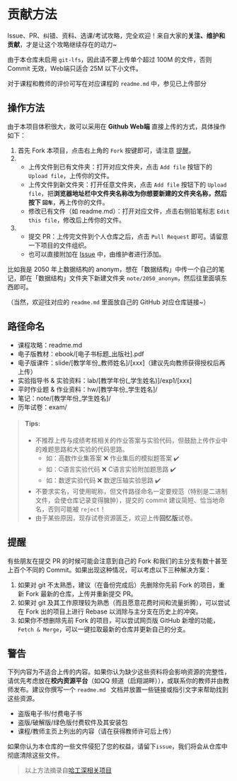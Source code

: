 # 贡献方法

Issue、PR、纠错、资料、选课/考试攻略，完全欢迎！来自大家的**关注、维护和贡献**，才是让这个攻略继续存在的动力~

由于本仓库未启用 `git-lfs`，因此请不要上传单个超过 100M 的文件，否则 Commit 无效，Web端只适合 25M 以下小文件。

对于课程和教师的评价可写在对应课程的 `readme.md` 中，参见已上传部分

## 操作方法

由于本项目体积很大，故可以采用在 **Github Web端** 直接上传的方式，具体操作如下：

1. 首先 Fork 本项目，点击右上角的 `Fork` 按键即可，请注意 [提醒](https://github.com/npu-cs/Course-Material/blob/main/贡献方法.md#提醒)。
2. - 上传文件到已有文件夹：打开对应文件夹，点击 `Add file` 按钮下的 `Upload file`，上传你的文件。
   - 上传文件到新文件夹：打开任意文件夹，点击 `Add file` 按钮下的 `Upload file`，把**浏览器地址栏中文件夹名称改为你想要新建的文件夹名称，然后按下 `回车`**，再上传你的文件。
   - 修改已有文件（如 readme.md）：打开对应文件，点击右侧铅笔标志 `Edit this file`，修改后上传你的文件。
3. - 提交 PR：上传完文件到个人仓库之后，点击 `Pull Request` 即可。请留意一下项目的文件组织。
   - 也可以直接附加在 [Issue](https://github.com/npu-cs/Course-Material/issues/new) 中，由维护者进行添加。

比如我是 2050 年上数据结构的 anonym，想在「数据结构」中传一个自己的笔记，即在「数据结构」文件夹下新建文件夹 `note/2050_anonym`，然后往里面填东西即可。

（当然，欢迎往对应的 `readme.md` 里面放自己的 GitHub 对应仓库链接~）

## 路径命名

- 课程攻略：readme.md
- 电子版教材：ebook/[电子书标题_出版社].pdf
- 电子版课件：slide/[教学年份_教师姓名]/[xxx]（建议先向教师获得授权后再上传）
- 实验指导书 & 实验资料：lab/[教学年份(_学生姓名)]/exp1/[xxx]
- 平时作业题 & 作业资料：hw/[教学年份_学生姓名]/
- 笔记：note/[教学年份_学生姓名]/
- 历年试卷：exam/

> #### Tips:
>
> - 不推荐上传与成绩考核相关的作业答案与实验代码，但鼓励上传作业中的难题思路和大实验的代码思路。
>   - 如：高数作业集答案 ❌ 作业集后的模拟题答案 ✔️
>   - 如：C语言实验代码 ❌ C语言实验附加题思路 ✔️
>   - 如：数逻实验代码 ❌ 数逻压轴实验思路 ✔️
> - 不要求实名，可使用昵称，但文件路径命名一定要规范（特别是二进制文件，会使仓库记录变得臃肿），提交的 commit 建议简短、恰当地命名，否则可能被 `reject`！
> - 由于某些原因，现存试卷资源匮乏，欢迎上传**回忆版**试卷。

## 提醒

有些朋友在提交 PR 的时候可能会注意到自己的 Fork 和我们的主分支有数十甚至上百个不同的 Commit。如果出现这种情况，可以考虑以下三种解决方案：

1. 如果对 git 不太熟悉，建议（在备份完成后）先删除你先前 Fork 的项目，重新 Fork 最新的仓库，上传并重新提交 PR。
2. 如果对 git 及其工作原理较为熟悉（而且愿意花费时间和流量折腾），可以尝试在 Fork 出的项目上进行 Rebase 以消除与主分支在历史上的冲突。
3. 如果你不想删除先前 Fork 的项目，可以尝试网页版 GitHub 新增的功能，`Fetch & Merge`，可以一键拉取最新的仓库并更新自己的分支。

## 警告

下列内容为不适合上传的内容。如果你认为缺少这些资料将会影响资源的完整性，请优先考虑放在**校内资源平台**（如QQ 频道（启翔湖畔）），或联系你的教师并由教师发布。建议你撰写一个 `readme.md ` 文档并放置一些链接或指引文字来帮助找到这些资源。

- 盗版电子书/付费电子书
- 盗版/破解版/绿色版付费软件及其安装包
- 课程/教师主页上列出的内容（请在获得教师许可后上传）

如果你认为本仓库的一些文件侵犯了您的权益，请留下`issue`，我们将会从仓库中彻底清除这些文件。

> 以上方法摘录自[哈工深相关项目](https://github.com/hewei2001/HITSZ-OpenCS)